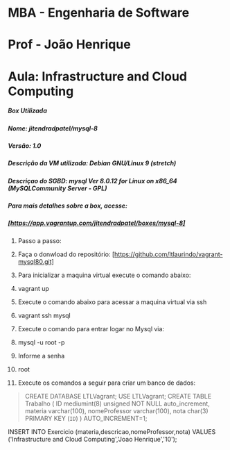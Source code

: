 # MBA - Engenharia de Software
# Prof - João Henrique 
# Aula: Infrastructure and Cloud Computing


##### Box Utilizada
##### Nome: jitendradpatel/mysql-8

##### Versão: 1.0

##### Descrição da VM utilizada: Debian GNU/Linux 9 (stretch)

##### Descriçao do SGBD: mysql  Ver 8.0.12 for Linux on x86_64 (MySQLCommunity Server - GPL)

##### Para mais detalhes sobre a box, acesse:
##### [https://app.vagrantup.com/jitendradpatel/boxes/mysql-8]

1. Passo a passo: 
2. Faça o donwload do repositório: [https://github.com/ltlaurindo/vagrant-mysql80.git]


3. Para inicializar a maquina virtual execute o comando abaixo:
4. vagrant up

5. Execute o comando abaixo para acessar a maquina virtual via ssh
6. vagrant ssh mysql

7. Execute o comando para entrar logar no Mysql via:
8. mysql -u root -p

9. Informe a senha
10. root

11. Execute os comandos a seguir para criar um banco de dados:


> CREATE DATABASE LTLVagrant;
USE LTLVagrant;
CREATE TABLE Trabalho (
  ID mediumint(8) unsigned NOT NULL auto_increment, 
 materia varchar(100),
  nomeProfessor varchar(100),
  nota char(3)
  PRIMARY KEY (`ID`) 
 ) AUTO_INCREMENT=1;</p>


INSERT INTO Exercicio (materia,descricao,nomeProfessor,nota) VALUES ('Infrastructure and Cloud Computing','Joao Henrique','10');


